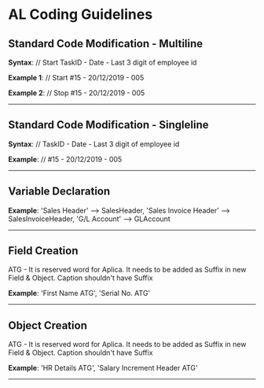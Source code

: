 # AL Coding Guidelines

## Standard Code Modification - Multiline
**Syntax**: // Start TaskID - Date - Last 3 digit of employee id

**Example 1**: // Start #15 - 20/12/2019 - 005

**Example 2**: // Stop #15 - 20/12/2019 - 005

---

## Standard Code Modification - Singleline
**Syntax**: // TaskID - Date - Last 3 digit of employee id

**Example**: // #15 - 20/12/2019 - 005

---

## Variable Declaration
**Example**: 'Sales Header' --> SalesHeader, 'Sales Invoice Header' --> SalesInvoiceHeader, 'G/L Account' --> GLAccount

---

## Field Creation
ATG - It is reserved word for Aplica. It needs to be added as Suffix in new Field & Object. Caption shouldn't have Suffix

**Example**: 'First Name ATG', 'Serial No. ATG'

---

## Object Creation
ATG - It is reserved word for Aplica. It needs to be added as Suffix in new Field & Object. Caption shouldn't have Suffix

**Example**: 'HR Details ATG', 'Salary Increment Header ATG'

---
